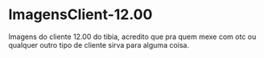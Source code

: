 # ImagensClient-12.00
Imagens do cliente 12.00 do tibia, acredito que pra quem mexe com otc ou qualquer outro tipo de cliente sirva para alguma coisa.
